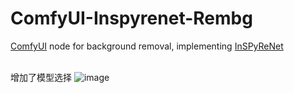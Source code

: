 ﻿# ComfyUI-Inspyrenet-Rembg
[ComfyUI](https://github.com/comfyanonymous/ComfyUI) node for background removal, implementing [InSPyReNet](https://github.com/plemeri/InSPyReNet)
</br></br>

增加了模型选择
![image](https://github.com/user-attachments/assets/1346bfd7-0bdb-431a-91b7-e67629253ba9)

